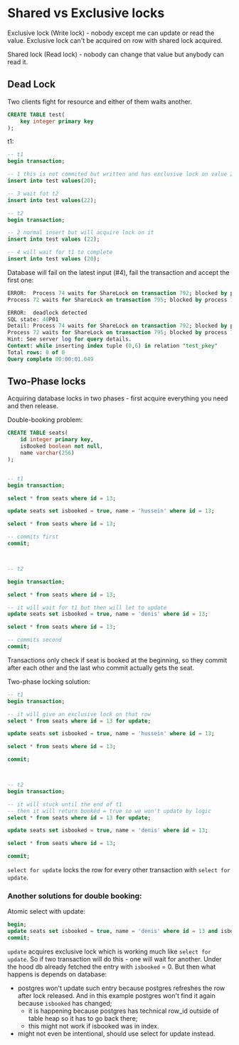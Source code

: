 # Shared vs Exclusive locks

Exclusive lock (Write lock) - nobody except me can update or read the value. 
Exclusive lock can't be acquired on row with shared lock acquired.

Shared lock (Read lock) - nobody can change that value but anybody 
can read it. 

## Dead Lock

Two clients fight for resource and either of them waits another.


```sql
CREATE TABLE test(
	key integer primary key
);
```

t1:

```sql
-- t1
begin transaction;

-- 1 this is not commited but written and has exclusive lock on value 20
insert into test values(20);

-- 3 wait fot t2
insert into test values(22);
```

```sql
-- t2
begin transaction;

-- 2 normal insert but will acquire lock on it
insert into test values (22);

-- 4 will wait for t1 to complete
insert into test values (20);
```

Database will fail on the latest input (#4), fail the transaction and accept the first one:

```sql
ERROR:  Process 74 waits for ShareLock on transaction 792; blocked by process 72.
Process 72 waits for ShareLock on transaction 795; blocked by process 74.deadlock detected 

ERROR:  deadlock detected
SQL state: 40P01
Detail: Process 74 waits for ShareLock on transaction 792; blocked by process 72.
Process 72 waits for ShareLock on transaction 795; blocked by process 74.
Hint: See server log for query details.
Context: while inserting index tuple (0,6) in relation "test_pkey"
Total rows: 0 of 0
Query complete 00:00:01.049

```

## Two-Phase locks

Acquiring database locks in two phases - first acquire everything you need and then release.

Double-booking problem:

```sql
CREATE TABLE seats(
	id integer primary key,
	isBooked boolean not null,
	name varchar(256)
);


-- t1
begin transaction;

select * from seats where id = 13;

update seats set isbooked = true, name = 'hussein' where id = 13;

select * from seats where id = 13;

-- commits first
commit;



-- t2

begin transaction;

select * from seats where id = 13;

-- it will wait for t1 but then will let to update
update seats set isbooked = true, name = 'denis' where id = 13;

select * from seats where id = 13;

-- commits second
commit;
```

Transactions only check if seat is booked at the beginning,
so they commit after each other and the last who commit
actually gets the seat.

Two-phase locking solution:

```sql
-- t1
begin transaction;

-- it will give an exclusive lock on that row
select * from seats where id = 13 for update;

update seats set isbooked = true, name = 'hussein' where id = 13;

select * from seats where id = 13;

commit;



-- t2
begin transaction;

-- it will stuck until the end of t1
-- then it will return booked = true so we won't update by logic
select * from seats where id = 13 for update;

update seats set isbooked = true, name = 'denis' where id = 13;

select * from seats where id = 13;

commit;
```

`select for update` locks the row for every other transaction with
 `select for update`.

### Another solutions for double booking:

Atomic select with update:

```sql
begin;
update seats set isbooked = true, name = 'denis' where id = 13 and isbooked=0;
commit;
```

`update` acquires exclusive lock which is working much like `select for update`.
So if two transaction will do this - one will wait for another. 
Under the hood db already fetched the entry with `isbooked` = 0. But then
what happens is depends on database:
  - postgres won't update such entry because postgres refreshes the row
    after lock released. And in this example postgres won't find it again
    because `isbooked` has changed;
    - it is happening because postgres has technical row_id outside of table
      heap so it has to go back there;
    - this might not work if isbooked was in index.
  - might not even be intentional, should use select for update instead.




